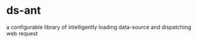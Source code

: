 # ds-ant
a configurable library of intelligently loading data-source and dispatching web request



